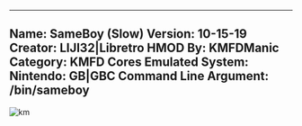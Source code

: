 -----------------------
Name: SameBoy (Slow)
Version: 10-15-19
Creator: LIJI32|Libretro
HMOD By: KMFDManic
Category: KMFD Cores
Emulated System: Nintendo: GB|GBC
Command Line Argument: /bin/sameboy
-----------------------
![km](https://i.imgur.com/xX1CXsA.png)
